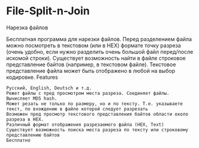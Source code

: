# File-Split-n-Join
Нарезка файлов



Бесплатная программа для нарезки файлов. Перед разделением файла можно посмотреть в текстовом (или в HEX) формате точку разреза (очень удобно, если нужно разделить очень большой файл перед/после искомой строки). Существует возможность найти в файле строковое представление байтов (например, в текстовом файле). Текстовое представление файла может быть отображено в любой на выбор кодировке.
Features

    Русский, English, Deutsch и т.д.
    Режет файлы с пред просмотром места разреза. Соединяет файлы. Вычисляет MD5 hash.
    Может резать не только по размеру, но и по тексту. Т.е. указываете текст, по вхождению в файле которой следует разрезать
    Возможен пред просмотр текстового представления байтов области около разреза в HEX.
    Различный формат отображения разрезаемого файла (HEX, Text)
    Существует возможность поиска места разреза по тексту или строковому представлению байтов
    Бесплатно


